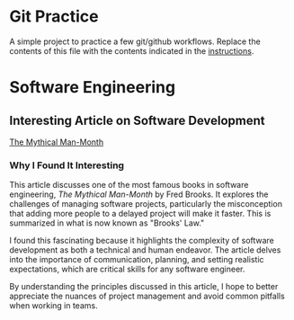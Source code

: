 # Git Practice
A simple project to practice a few git/github workflows.  Replace the contents of this file with the contents indicated in the [instructions](./instructions.md).

# Software Engineering

## Interesting Article on Software Development

[The Mythical Man-Month](https://en.wikipedia.org/wiki/The_Mythical_Man-Month)

### Why I Found It Interesting

This article discusses one of the most famous books in software engineering, *The Mythical Man-Month* by Fred Brooks. It explores the challenges of managing software projects, particularly the misconception that adding more people to a delayed project will make it faster. This is summarized in what is now known as "Brooks' Law."

I found this fascinating because it highlights the complexity of software development as both a technical and human endeavor. The article delves into the importance of communication, planning, and setting realistic expectations, which are critical skills for any software engineer.

By understanding the principles discussed in this article, I hope to better appreciate the nuances of project management and avoid common pitfalls when working in teams.
